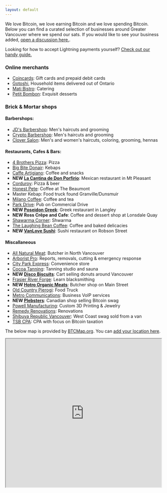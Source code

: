 ```yaml
---
layout: default
---
```


We love Bitcoin, we love earning Bitcoin and we love spending Bitcoin. Below you can find a curated selection of businesses around Greater Vancouver where we spend our sats. If you would like to see your business added, [open a discussion here.](https://github.com/VancouverBitdevs/VancouverBitdevs.github.io/discussions/categories/merchants).

Looking for how to accept Lightning payments yourself? [Check out our handy guide.](/notes/2023-01_pos)

### Online merchants

- [Coincards](https://coincards.com/): Gift cards and prepaid debit cards
- [Gotoshi](https://gotoshi.ca/store-listing/), Household items delivered out of Ontario
- [Mati Bistro](https://www.matibistro.com/home): Catering
- [Petit Bombon](https://www.instagram.com/petitbombon12/): Exquisit desserts

### Brick & Mortar shops

#### Barbershops:

- [JD's Barbershop](https://www.jdsbarbershop.com/): Men's haircuts and grooming
- [Crypto Barbershop](https://cryptobarbershops.com/): Men's haircuts and grooming
- [Clover Salon](https://www.cloversalon.com/): Men's and women's haircuts, coloring, grooming, hennas

#### Restaurants, Cafes & Bars:

- [4 Brothers Pizza](https://online-ordering-4-brothers-pizza.brygid.online/zgrid/themes/13400/portal/index.jsp): Pizza
- [Big Bite Donair](https://bigbitedonair.ca/): Kebaps
- [Caffe Artigiano](https://caffeartigiano.com/): Coffee and snacks
- **NEW [La Cantina de Don Porfirio](https://www.instagram.com/donporfiriovan)**: Mexican restaurant in Mt Pleasant
- [Corduroy](https://www.corduroyrestaurant.com/): Pizza & beer
- [Honest Pete](https://honesttopete.com/): Coffee at The Beaumont
- Master Kebap: Food truck found Granville/Dunsmuir
- [Milano Coffee](https://www.milanocoffee.ca/): Coffee and tea
- [Park Drive](https://www.parkdrive.ca/): Pub on Commercial Drive
- **NEW [Poseidon Greek](https://poseidonrestaurant.ca/)**: Greek restaurant in Langley
- **NEW Ross Crêpe and Cafe**: Coffee and dessert shop at Lonsdale Quay
- [Shawarma Corner](https://zomi.menu/?shop=497&utm=&table=): Shwarma
- [The Laughing Bean Coffee](https://www.laughingbeancoffee.com/): Coffee and baked delicacies
- **NEW [VanLove Sushi](https://vanlove.ca/)**: Sushi restaurant on Robson Street

#### Miscallaneous

- [All Natural Meat](https://www.allnaturalmeatshop.com/): Butcher in North Vancouver
- [Arborist Pro](https://www.arborist-pro.ca/): Reports, removals, cutting & emergency response
- [City Park Express](https://goo.gl/maps/GLqh1dquS5dAK9Zg9): Convenience store
- [Cocoa Tanning](https://www.cocoatanning.ca/): Tanning studio and sauna
- **NEW [Disco Biscuits](https://discobiscuits.ca/)**: Cart selling donuts around Vancouver
- [Frasier River Forge](https://fraserriverforge.com/): Learn blacksmithing
- **NEW [Hotro Organic Meats](https://hotro.ca/)**: Butcher shop on Main Street
- [Old Country Pierogi](http://www.oldcountrypierogi.com/): Food Truck
- [Metro Communications](https://www.yelp.ca/biz/metro-communications-burnaby): Business VoIP services
- **NEW [Plebsters](https://plebsters.com/)**: Canadian shop selling Bitcoin swag
- [Powell Manufacturing](https://powellmanufactory.com/): Custom 3D Printing & Jewelry
- [Remedy Renovations](https://remedy-renovations.com/): Renovations
- [Shibuya Republic Vancouver](https://www.instagram.com/shibuyarepublik/): West Coast swag sold from a van
- [TSB CPA](https://www.tsbcpa.ca/): CPA with focus on Bitcoin taxation


The below map is provided by [BTCMap.org](https://btcmap.org/). You can [add your location here](https://btcmap.org/add-location).

<iframe
id="btcmap"
title="BTC Map"
width="100%" height="480"
allowfullscreen="true"
src="https://www.btcmap.org/map?lat=49.326912087086605&long=-122.85976409912111&lat=49.11747845930749&long=-123.3424758911133"
></iframe>
